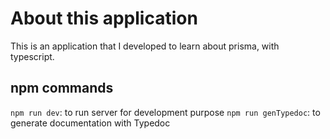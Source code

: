 # About this application
This is an application that I developed to learn about prisma, with typescript.

## npm commands
`npm run dev`: to run server for development purpose
`npm run genTypedoc`: to generate documentation with Typedoc
